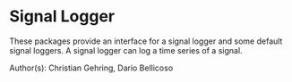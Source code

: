 Signal Logger
==============

These packages provide an interface for a signal logger and some default signal loggers.
A signal logger can log a time series of a signal.

Author(s): Christian Gehring, Dario Bellicoso